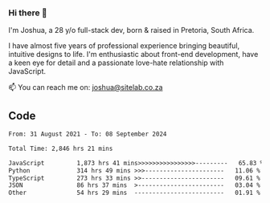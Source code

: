 ### Hi there 👋

I'm Joshua, a 28 y/o full-stack dev, born & raised in Pretoria, South Africa. 

I have almost five years of professional experience bringing beautiful, intuitive designs to life. I'm enthusiastic about front-end development, have a keen eye for detail and a passionate love-hate relationship with JavaScript.

📫 You can reach me on: joshua@sitelab.co.za

## **Code**

<!--START_SECTION:waka-->

```txt
From: 31 August 2021 - To: 08 September 2024

Total Time: 2,846 hrs 21 mins

JavaScript         1,873 hrs 41 mins>>>>>>>>>>>>>>>>---------   65.83 %
Python             314 hrs 49 mins >>>----------------------   11.06 %
TypeScript         273 hrs 33 mins >>-----------------------   09.61 %
JSON               86 hrs 37 mins  >------------------------   03.04 %
Other              54 hrs 29 mins  -------------------------   01.91 %
```

<!--END_SECTION:waka-->
